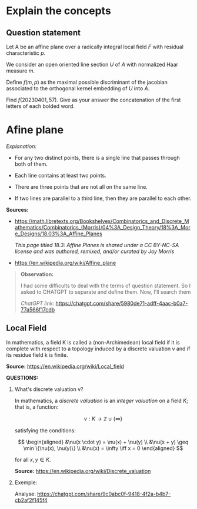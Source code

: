 # Explain the concepts

## Question statement
Let A be an affine plane over a radically integral local field $F$ with residual characteristic $p$.

We consider an open oriented line section $U$ of $A$ with normalized Haar measure $m$.

Define $f(m, p)$ as the maximal possible discriminant of the jacobian associated to the orthogonal kernel embedding of $U$ into $A$.

Find $f(20230401, 57)$. Give as your answer the concatenation of the first letters of each bolded word. 

# Afine plane   
*Explanation:* 
 - For any two distinct points, there is a single line that passes through both of them.

 - Each line contains at least two points.

 - There are three points that are not all on the same line.

 - If two lines are parallel to a third line, then they are parallel to each other.

**Sources:** 
- https://math.libretexts.org/Bookshelves/Combinatorics_and_Discrete_Mathematics/Combinatorics_(Morris)/04%3A_Design_Theory/18%3A_More_Designs/18.03%3A_Affine_Planes

    *This page titled 18.3: Affine Planes is shared under a CC BY-NC-SA license and was authored, remixed, and/or curated by Joy Morris*

- https://en.wikipedia.org/wiki/Affine_plane

> **Observation:**
> 
> I had some difficults to deal with the terms of question statement. So I asked to CHATGPT to separate and define them. Now, I'll search them
>
> *ChatGPT link:* https://chatgpt.com/share/5980de71-adff-4aac-b0a7-77a566f17cdb

## Local Field

In mathematics, a field K is called a (non-Archimedean) local field if it is complete with respect to a topology induced by a discrete valuation v and if its residue field k is finite.

**Source:** https://en.wikipedia.org/wiki/Local_field

**QUESTIONS:**

1. What's discrete valuation v?

    In mathematics, a *discrete valuation* is an *integer valuation* on a field $K$; that is, a function:

    $$
    \nu: K \to \mathbb{Z} \cup \{\infty\}
    $$

    satisfying the conditions:

    $$
    \begin{aligned}
    &\nu(x \cdot y) = \nu(x) + \nu(y) \\
    &\nu(x + y) \geq \min \{\nu(x), \nu(y)\} \\
    &\nu(x) = \infty \iff x = 0
    \end{aligned}
    $$

    for all $x, y \in K$.

    **Source:** https://en.wikipedia.org/wiki/Discrete_valuation

2. Exemple:

    Analyse: https://chatgpt.com/share/9c0abc0f-9418-4f2a-b4b7-cb2af2f145f4
    



